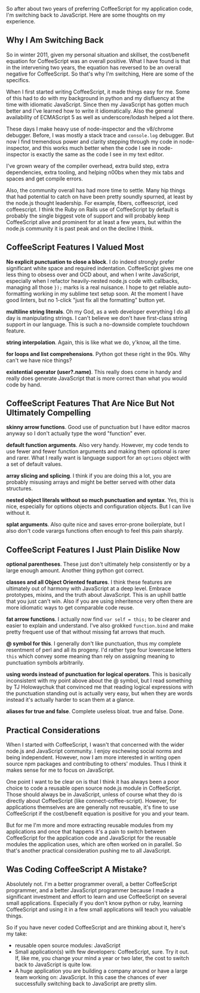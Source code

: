 So after about two years of preferring CoffeeScript for my application code, I'm switching back to JavaScript. Here are some thoughts on my experience.

## Why I Am Switching Back

So in winter 2011, given my personal situation and skillset, the cost/benefit equation for CoffeeScript was an overall positive. What I have found is that in the intervening two years, the equation has reversed to be an overall negative for CoffeeScript. So that's why I'm switching, Here are some of the specifics.

When I first started writing CoffeeScript, it made things easy for me. Some of this had to do with my background in python and my disfluency at the time with idiomatic JavaScript. Since then my JavaScript has gotten much better and I've learned how to write it idiomatically. Also the general availability of ECMAScript 5 as well as underscore/lodash helped a lot there.

These days I make heavy use of node-inspector and the v8/chrome debugger. Before, I was mostly a stack trace and `console.log` debugger. But now I find tremendous power and clarity stepping through my code in node-inspector, and this works much better when the code I see in node-inspector is exactly the same as the code I see in my text editor.

I've grown weary of the compiler overhead, extra build step, extra dependencies, extra tooling, and helping n00bs when they mix tabs and spaces and get compile errors.

Also, the community overall has had more time to settle. Many hip things that had potential to catch on have been pretty soundly spurned, at least by the node.js thought leadership. For example, fibers, coffeescript, iced coffeescript. I think the Ruby on Rails use of CoffeeScript by default is probably the single biggest vote of support and will probably keep CoffeeScript alive and prominent for at least a few years, but within the node.js community it is past peak and on the decline I think.

## CoffeeScript Features I Valued Most

**No explicit punctuation to close a block**. I do indeed strongly prefer significant white space and required indentation. CoffeeScript gives me one less thing to obsess over and OCD about, and when I write JavaScript, especially when I refactor heavily-nested node.js code with callbacks, managing all those `});` marks is a real nuisance. I hope to get reliable auto-formatting working in my sublime text setup soon. At the moment I have good linters, but no 1-click "just fix all the formatting" button yet.

**multiline string literals**. Oh my God, as a web developer everything I do all day is manipulating strings. I can't believe we don't have first-class string support in our language. This is such a no-downside complete touchdown feature.

**string interpolation**. Again, this is like what we do, y'know, all the time.

**for loops and list comprehensions**. Python got these right in the 90s. Why can't we have nice things?

**existential operator (user?.name)**. This really does come in handy and really does generate JavaScript that is more correct than what you would code by hand.

## CoffeeScript Features That Are Nice But Not Ultimately Compelling

**skinny arrow functions**. Good use of punctuation but I have editor macros anyway so I don't actually type the word "function" ever.

**default function arguments**. Also very handy. However, my code tends to use fewer and fewer function arguments and making them optional is rarer and rarer. What I really want is language support for an `options` object with a set of default values.

**array slicing and splicing**. I think if you are doing this a lot, you are probably misusing arrays and might be better served with other data structures.

**nested object literals without so much punctuation and syntax**. Yes, this is nice, especially for options objects and configuration objects. But I can live without it.

**splat arguments**. Also quite nice and saves error-prone boilerplate, but I also don't code varargs functions often enough to feel this pain sharply.

## CoffeeScript Features I Just Plain Dislike Now

**optional parentheses**. These just don't ultimately help consistently or by a large enough amount. Another thing python got correct.

**classes and all Object Oriented features**. I think these features are ultimately out of harmony with JavaScript at a deep level. Embrace prototypes, mixins, and the truth about JavaScript. This is an uphill battle that you just can't win. Also if you are using inheritence very often there are more idiomatic ways to get comparable code reuse.

**fat arrow functions**. I actually now find `var self = this;` to be clearer and easier to explain and understand. I've also grokked `function.bind` and make pretty frequent use of that without missing fat arrows that much.

**@ symbol for this**. I generally don't like punctuation, thus my complete resentment of perl and all its progeny. I'd rather type four lowercase letters `this` which convey some meaning than rely on assigning meaning to punctuation symbols arbitrarily.

**using words instead of punctuation for logical operators**. This is basically inconsistent with my point above about the @ symbol, but I read something by TJ Holowaychuk that convinced me that reading logical expressions with the punctuation standing out is actually very easy, but when they are words instead it's actually harder to scan them at a glance.

**aliases for true and false**. Complete useless bloat. true and false. Done.

## Practical Considerations

When I started with CoffeeScript, I wasn't that concerned with the wider node.js and JavaScript community. I enjoy eschewing social norms and being independent. However, now I am more interested in writing open source npm packages and contributing to others' modules. Thus I think it makes sense for me to focus on JavaScript.

One point I want to be clear on is that I think it has always been a poor choice to code a reusable open source node.js module in CoffeeScript. Those should always be in JavaScript, unless of course what they do is directly about CoffeeScript (like connect-coffee-script). However, for applications themselves are are generally not reusable, it's fine to use CoffeeScript if the cost/benefit equation is positive for you and your team.

But for me I'm more and more extracting reusable modules from my applications and once that happens it's a pain to switch between CoffeeScript for the application code and JavaScript for the reusable modules the application uses, which are often worked on in parallel. So that's another practical consideration pushing me to all JavaScript.

## Was Coding CoffeeScript A Mistake?

Absolutely not. I'm a better programmer overall, a better CoffeeScript programmer, and a better JavaScript programmer because I made a significant investment and effort to learn and use CoffeeScript on several small applications. Especially if you don't know python or ruby, learning CoffeeScript and using it in a few small applications will teach you valuable things.

So if you have never coded CoffeeScript and are thinking about it, here's my take:

  * reusable open source modules: JavaScript
  * Small application(s) with few developers: CoffeeScript, sure. Try it out. If, like me, you change your mind a year or two later, the cost to switch back to JavaScript is quite low.
  * A huge application you are building a company around or have a large team working on: JavaScript. In this case the chances of ever successfully switching back to JavaScript are pretty slim.
